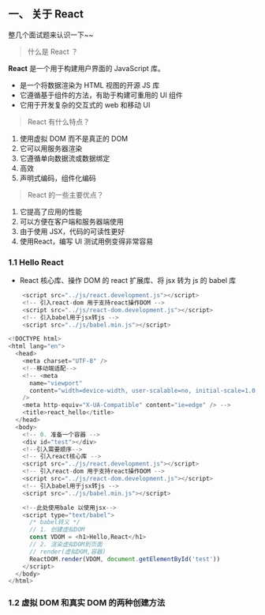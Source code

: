 ## 一、 关于 React

整几个面试题来认识一下~~

> 什么是 React ？

**React** 是一个用于构建用户界面的 JavaScript 库。

- 是一个将数据渲染为 HTML 视图的开源 JS 库
- 它遵循基于组件的方法，有助于构建可重用的 UI 组件
- 它用于开发复杂的交互式的 web 和移动 UI

> React 有什么特点？

1. 使用虚拟 DOM 而不是真正的 DOM
2. 它可以用服务器渲染
3. 它遵循单向数据流或数据绑定
4. 高效
5. 声明式编码，组件化编码

> React 的一些主要优点？

1. 它提高了应用的性能
2. 可以方便在客户端和服务器端使用
3. 由于使用 JSX，代码的可读性更好
4. 使用React，编写 UI 测试用例变得非常容易

### 1.1 Hello React

- React 核心库、操作 DOM 的 react 扩展库、将 jsx 转为 js 的 babel 库

```javascript
    <script src="../js/react.development.js"></script>
    <!-- 引入react-dom 用于支持react操作DOM -->
    <script src="../js/react-dom.development.js"></script>
    <!-- 引入babel用于jsx转js -->
    <script src="../js/babel.min.js"></script>
```

```javascript
<!DOCTYPE html>
<html lang="en">
  <head>
    <meta charset="UTF-8" />
    <!--移动端适配-->
    <!-- <meta
      name="viewport"
      content="width=device-width, user-scalable=no, initial-scale=1.0, maximum-scale=1.0, minimum-scale=1.0"
    />
    <meta http-equiv="X-UA-Compatible" content="ie=edge" /> -->
    <title>react_hello</title>
  </head>
  <body>
    <!-- 0. 准备一个容器 -->
    <div id="test"></div>
    <!--引入需要顺序-->
    <!-- 引入react核心库 -->
    <script src="../js/react.development.js"></script>
    <!-- 引入react-dom 用于支持react操作DOM -->
    <script src="../js/react-dom.development.js"></script>
    <!-- 引入babel用于jsx转js -->
    <script src="../js/babel.min.js"></script>

    <!--此处使用bale 以使用jsx-->
    <script type="text/babel">
      /* babel转义 */
      // 1. 创建虚拟DOM
      const VDOM = <h1>Hello,React</h1>
      // 2. 渲染虚拟DOM到页面
      // render(虚拟DOM,容器)
      ReactDOM.render(VDOM, document.getElementById('test'))
    </script>
  </body>
</html>

```

### 1.2 虚拟 DOM 和真实 DOM 的两种创建方法

